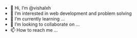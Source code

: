 - 👋 Hi, I’m @vishalxh
- 👀 I’m interested in web development and problem solving
- 🌱 I’m currently learning ...
- 💞️ I’m looking to collaborate on ...
- 📫 How to reach me ...

<!---
vishalxh/vishalxh is a ✨ special ✨ repository because its `README.md` (this file) appears on your GitHub profile.
You can click the Preview link to take a look at your changes.
--->
